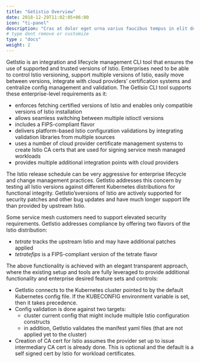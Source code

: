 ```yaml
---
title: "Getistio Overview"
date: 2018-12-29T11:02:05+06:00
icon: "ti-panel"
description: "Cras at dolor eget urna varius faucibus tempus in elit dolor sit amet."
# type dont remove or customize
type : "docs"
weight: 2
---
```

GetIstio is an integration and lifecycle management CLI tool that ensures the use of supported and trusted versions of Istio. Enterprises need to be able to control Istio versioning, support multiple versions of Istio, easily move between versions, integrate with cloud providers’ certification systems and centralize config management and validation. The GetIsio CLI tool supports these enterprise-level requirements as it:
- enforces fetching certified versions of Istio and enables only compatible versions of Istio installation
- allows seamless switching between multiple istioctl versions
- includes a FIPS-compliant flavor
- delivers platform-based Istio configuration validations by integrating validation libraries from multiple sources
- uses a number of cloud provider certificate management systems to create Istio CA certs that are used for signing service mesh managed workloads 
- provides multiple additional integration points with cloud providers

The Istio release schedule can be very aggressive for enterprise lifecycle and change management practices. GetIstio addresses this concern by testing all Istio versions against different Kubernetes distributions for functional integrity. GetIstio’sversions of Istio are actively supported for security patches and other bug updates and have much longer support life than provided by upstream Istio.

Some service mesh customers need to support elevated security requirements. GetIstio addresses compliance by offering two flavors of the Istio distribution:
- *tetrate* tracks the upstream Istio and may have additional patches applied
- *tetratefips* is a FIPS-compliant version of the tetrate flavor

The above functionality is achieved with an elegant transparent approach, where the existing setup and tools are fully leveraged to provide additional functionality and enterprise desired feature sets and controls:
- GetIstio connects to the Kubernetes cluster pointed to by the default Kubernetes config file. If the KUBECONFIG environment variable is set, then it takes precedence.
- Config validation is done against two targets:
    - cluster current config that might include multiple Istio configuration constructs
    - in addition, GetIstio validates the manifest yaml files (that are not applied yet to the cluster)
- Creation of CA cert for Istio assumes the provider set up to issue intermediary CA cert is already done. This is optional and the default is a self signed cert by Istio for workload certificates.
